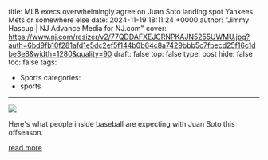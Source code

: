 title: MLB execs overwhelmingly agree on Juan Soto landing spot Yankees Mets or somewhere else
date: 2024-11-19 18:11:24 +0000
author: "Jimmy Hascup | NJ Advance Media for NJ.com"
cover: https://www.nj.com/resizer/v2/77QDDAFXEJCRNPKAJN5255UWMU.jpg?auth=6bd9fb10f281afd1e5dc2ef5f144b0b64c8a7429bbb5c7fbecd25f16c1dbe3e8&width=1280&quality=90
draft: false
top: false
type: post
hide: false
toc: false
tags:
  - Sports
categories:
  - sports
---

![](https://www.nj.com/resizer/v2/77QDDAFXEJCRNPKAJN5255UWMU.jpg?auth=6bd9fb10f281afd1e5dc2ef5f144b0b64c8a7429bbb5c7fbecd25f16c1dbe3e8&width=1280&quality=90)

Here's what people inside baseball are expecting with Juan Soto this offseason.

[read more](https://www.nj.com/yankees/2024/11/mlb-execs-overwhelmingly-agree-on-juan-soto-landing-spot-yankees-mets-or-somewhere-else.html)
